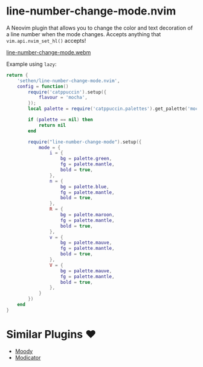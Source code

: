 # line-number-change-mode.nvim

A Neovim plugin that allows you to change the color and text decoration of a line number when the mode changes.  Accepts anything that `vim.api.nvim_set_hl()` accepts!

[line-number-change-mode.webm](https://github.com/user-attachments/assets/3248d489-7787-479b-9313-86e38f392466)

Example using `lazy`:

```lua
return {
    'sethen/line-number-change-mode.nvim',
    config = function()
        require('catppuccin').setup({
            flavour = 'mocha',
        });
        local palette = require('catppuccin.palettes').get_palette('mocha')

        if (palette == nil) then
            return nil
        end

        require("line-number-change-mode").setup({
            mode = {
                i = {
                    bg = palette.green,
                    fg = palette.mantle,
                    bold = true,
                },
                n = {
                    bg = palette.blue,
                    fg = palette.mantle,
                    bold = true,
                },
                R = {
                    bg = palette.maroon,
                    fg = palette.mantle,
                    bold = true,
                },
                v = {
                    bg = palette.mauve,
                    fg = palette.mantle,
                    bold = true,
                },
                V = {
                    bg = palette.mauve,
                    fg = palette.mantle,
                    bold = true,
                },
            }
        })
    end
}
```

# Similar Plugins ❤️
* [Moody](https://github.com/svampkorg/moody.nvim)
* [Modicator](https://github.com/mawkler/modicator.nvim)
